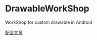 # DrawableWorkShop
WorkShop for custom drawable in Android

[配合文章](https://github.com/leobert-lan/Blog/blob/main/Android/Drawable/%E4%B8%89%E6%80%9D%E7%B3%BB%E5%88%97%EF%BC%9A%E9%87%8D%E6%96%B0%E8%AE%A4%E8%AF%86Drawable.md)
